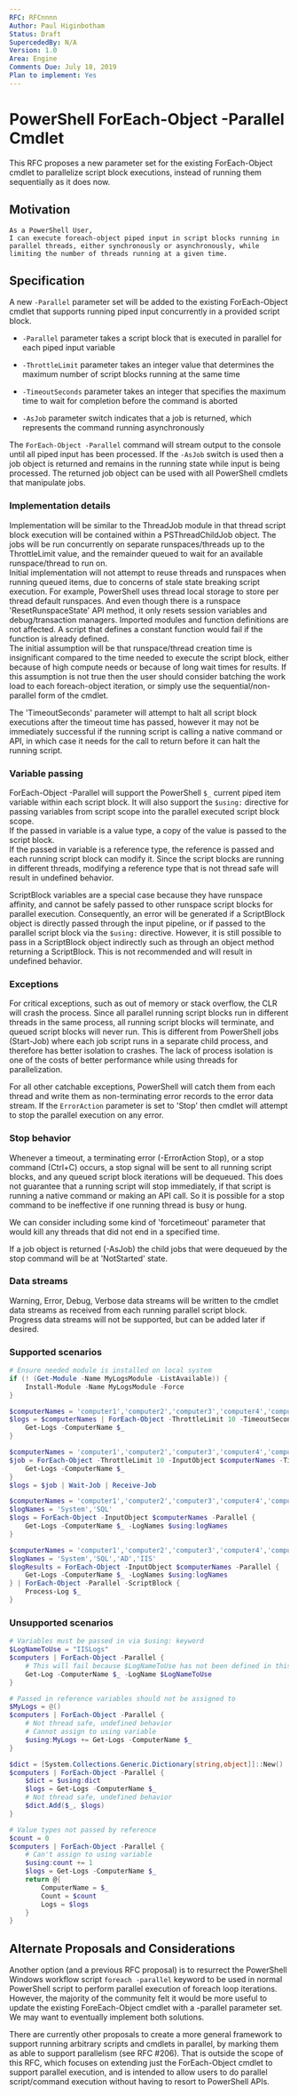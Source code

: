```yaml
---
RFC: RFCnnnn
Author: Paul Higinbotham
Status: Draft
SupercededBy: N/A
Version: 1.0
Area: Engine
Comments Due: July 18, 2019
Plan to implement: Yes
---
```


# PowerShell ForEach-Object -Parallel Cmdlet

This RFC proposes a new parameter set for the existing ForEach-Object cmdlet to parallelize script block executions, instead of running them sequentially as it does now.  

## Motivation

    As a PowerShell User,
    I can execute foreach-object piped input in script blocks running in parallel threads, either synchronously or asynchronously, while limiting the number of threads running at a given time.

## Specification

A new `-Parallel` parameter set will be added to the existing ForEach-Object cmdlet that supports running piped input concurrently in a provided script block.  

- `-Parallel` parameter takes a script block that is executed in parallel for each piped input variable

- `-ThrottleLimit` parameter takes an integer value that determines the maximum number of script blocks running at the same time

- `-TimeoutSeconds` parameter takes an integer that specifies the maximum time to wait for completion before the command is aborted

- `-AsJob` parameter switch indicates that a job is returned, which represents the command running asynchronously

The `ForEach-Object -Parallel` command will stream output to the console until all piped input has been processed.
If the `-AsJob` switch is used then a job object is returned and remains in the running state while input is being processed.
The returned job object can be used with all PowerShell cmdlets that manipulate jobs.

### Implementation details

Implementation will be similar to the ThreadJob module in that thread script block execution will be contained within a PSThreadChildJob object.
The jobs will be run concurrently on separate runspaces/threads up to the ThrottleLimit value, and the remainder queued to wait for an available runspace/thread to run on.  
Initial implementation will not attempt to reuse threads and runspaces when running queued items, due to concerns of stale state breaking script execution.
For example, PowerShell uses thread local storage to store per thread default runspaces.
And even though there is a runspace 'ResetRunspaceState' API method, it only resets session variables and debug/transaction managers.
Imported modules and function definitions are not affected.
A script that defines a constant function would fail if the function is already defined.  
The initial assumption will be that runspace/thread creation time is insignificant compared to the time needed to execute the script block, either because of high compute needs or because of long wait times for results.
If this assumption is not true then the user should consider batching the work load to each foreach-object iteration, or simply use the sequential/non-parallel form of the cmdlet.

The 'TimeoutSeconds' parameter will attempt to halt all script block executions after the timeout time has passed, however it may not be immediately successful if the running script is calling a native command or API, in which case it needs for the call to return before it can halt the running script.

### Variable passing

ForEach-Object -Parallel will support the PowerShell `$_` current piped item variable within each script block.
It will also support the `$using:` directive for passing variables from script scope into the parallel executed script block scope.  
If the passed in variable is a value type, a copy of the value is passed to the script block.  
If the passed in variable is a reference type, the reference is passed and each running script block can modify it.
Since the script blocks are running in different threads, modifying a reference type that is not thread safe will result in undefined behavior.  

ScriptBlock variables are a special case because they have runspace affinity, and cannot be safely passed to other runspace script blocks for parallel execution.
Consequently, an error will be generated if a ScriptBlock object is directly passed through the input pipeline, or if passed to the parallel script block via the `$using:` directive.
However, it is still possible to pass in a ScriptBlock object indirectly such as through an object method returning a ScriptBlock.
This is not recommended and will result in undefined behavior.

### Exceptions

For critical exceptions, such as out of memory or stack overflow, the CLR will crash the process.
Since all parallel running script blocks run in different threads in the same process, all running script blocks will terminate, and queued script blocks will never run.
This is different from PowerShell jobs (Start-Job) where each job script runs in a separate child process, and therefore has better isolation to crashes.
The lack of process isolation is one of the costs of better performance while using threads for parallelization.  

For all other catchable exceptions, PowerShell will catch them from each thread and write them as non-terminating error records to the error data stream.
If the `ErrorAction` parameter is set to 'Stop' then cmdlet will attempt to stop the parallel execution on any error.

### Stop behavior

Whenever a timeout, a terminating error (-ErrorAction Stop), or a stop command (Ctrl+C) occurs, a stop signal will be sent to all running script blocks, and any queued script block iterations will be dequeued.
This does not guarantee that a running script will stop immediately, if that script is running a native command or making an API call.
So it is possible for a stop command to be ineffective if one running thread is busy or hung.  

We can consider including some kind of 'forcetimeout' parameter that would kill any threads that did not end in a specified time.  

If a job object is returned (-AsJob) the child jobs that were dequeued by the stop command will be at 'NotStarted' state.

### Data streams

Warning, Error, Debug, Verbose data streams will be written to the cmdlet data streams as received from each running parallel script block.  
Progress data streams will not be supported, but can be added later if desired.

### Supported scenarios

```powershell
# Ensure needed module is installed on local system
if (! (Get-Module -Name MyLogsModule -ListAvailable)) {
    Install-Module -Name MyLogsModule -Force
}
```

```powershell
$computerNames = 'computer1','computer2','computer3','computer4','computer5'
$logs = $computerNames | ForEach-Object -ThrottleLimit 10 -TimeoutSeconds 1800 -Parallel {
    Get-Logs -ComputerName $_
}
```

```powershell
$computerNames = 'computer1','computer2','computer3','computer4','computer5'
$job = ForEach-Object -ThrottleLimit 10 -InputObject $computerNames -TimeoutSeconds 1800 -AsJob -Parallel {
    Get-Logs -ComputerName $_
}
$logs = $job | Wait-Job | Receive-Job
```

```powershell
$computerNames = 'computer1','computer2','computer3','computer4','computer5'
$logNames = 'System','SQL'
$logs = ForEach-Object -InputObject $computerNames -Parallel {
    Get-Logs -ComputerName $_ -LogNames $using:logNames
}
```

```powershell
$computerNames = 'computer1','computer2','computer3','computer4','computer5'
$logNames = 'System','SQL','AD','IIS'
$logResults = ForEach-Object -InputObject $computerNames -Parallel {
    Get-Logs -ComputerName $_ -LogNames $using:logNames
} | ForEach-Object -Parallel -ScriptBlock {
    Process-Log $_
}
```

### Unsupported scenarios

```powershell
# Variables must be passed in via $using: keyword
$LogNameToUse = "IISLogs"
$computers | ForEach-Object -Parallel {
    # This will fail because $LogNameToUse has not been defined in this scope
    Get-Log -ComputerName $_ -LogName $LogNameToUse
}
```

```powershell
# Passed in reference variables should not be assigned to
$MyLogs = @()
$computers | ForEach-Object -Parallel {
    # Not thread safe, undefined behavior
    # Cannot assign to using variable
    $using:MyLogs += Get-Logs -ComputerName $_
}

$dict = [System.Collections.Generic.Dictionary[string,object]]::New()
$computers | ForEach-Object -Parallel {
    $dict = $using:dict
    $logs = Get-Logs -ComputerName $_
    # Not thread safe, undefined behavior
    $dict.Add($_, $logs)
}
```

```powershell
# Value types not passed by reference
$count = 0
$computers | ForEach-Object -Parallel {
    # Can't assign to using variable
    $using:count += 1
    $logs = Get-Logs -ComputerName $_
    return @{
        ComputerName = $_
        Count = $count
        Logs = $logs        
    }
}
```

## Alternate Proposals and Considerations

Another option (and a previous RFC proposal) is to resurrect the PowerShell Windows workflow script `foreach -parallel` keyword to be used in normal PowerShell script to perform parallel execution of foreach loop iterations.
However, the majority of the community felt it would be more useful to update the existing ForeEach-Object cmdlet with a -parallel parameter set.
We may want to eventually implement both solutions.

There are currently other proposals to create a more general framework to support running arbitrary scripts and cmdlets in parallel, by marking them as able to support parallelism (see RFC #206).
That is outside the scope of this RFC, which focuses on extending just the ForEach-Object cmdlet to support parallel execution, and is intended to allow users to do parallel script/command execution without having to resort to PowerShell APIs.
